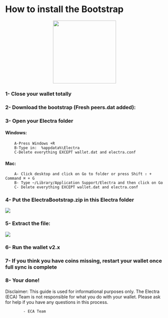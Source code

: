 # How to install the Bootstrap

<p align="center">
    <img src="https://media.discordapp.net/attachments/571355273042722817/571359957568716802/ecabootstrap.jpg"
        height="200">
		
### 1- Close your wallet totally

### 2- Download the bootstrap (Fresh peers.dat added):

### 3- Open your Electra folder 

####   Windows:
        A-Press Windows +R 
        B-Type in:  %appdata%\Electra
        C-Delete everything EXCEPT wallet.dat and electra.conf

####   Mac:
        A- Click desktop and click on Go to folder or press Shift ⇧ + Command ⌘ + G
        B- Type ~/Library/Application Support/Electra and then click on Go
        C- Delete everything EXCEPT wallet.dat and electra.conf
    

### 4- Put the ElectraBootstrap.zip in this Electra folder

<img src="https://media.discordapp.net/attachments/571355273042722817/571362291774390308/unknown.png">


### 5- Extract the file:

<img src="https://media.discordapp.net/attachments/571355273042722817/571362596486381568/unknown.png">

### 6- Run the wallet v2.x

### 7- If you think you have coins missing, restart your wallet once full sync is complete

### 8- Your done! 


Disclaimer: This guide is used for informational purposes only.
            The Electra (ECA) Team is not responsible for what you do with your wallet.
            Please ask for help if you have any questions in this process. 

            - ECA Team